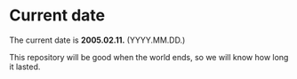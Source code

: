 # Current date

The current date is **2005.02.11.** (YYYY.MM.DD.)

This repository will be good when the world ends, so we will know how long it lasted.